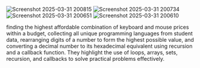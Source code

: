 ![Screenshot 2025-03-31 200815](https://github.com/user-attachments/assets/914adae4-e2ab-4f5d-85eb-027b8a5186fc)
![Screenshot 2025-03-31 200734](https://github.com/user-attachments/assets/987034f6-0cd7-479b-8f8f-37082019f4cd)
![Screenshot 2025-03-31 200651](https://github.com/user-attachments/assets/1f27ae80-1752-4699-895c-190392180f2b)
![Screenshot 2025-03-31 200610](https://github.com/user-attachments/assets/2b4326c3-31be-4596-bae1-62e164e38dde)



finding the highest affordable combination of keyboard and mouse prices within a budget, collecting all unique programming languages from student data, rearranging digits of a number to form the highest possible value, and converting a decimal number to its hexadecimal equivalent using recursion and a callback function. They highlight the use of loops, arrays, sets, recursion, and callbacks to solve practical problems effectively.
